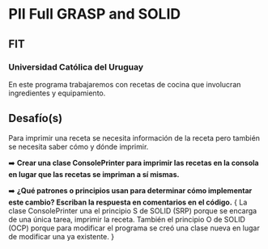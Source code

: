 # PII Full GRASP and SOLID
## FIT
### Universidad Católica del Uruguay

En este programa trabajaremos con recetas de cocina que involucran ingredientes y equipamiento.

## Desafío(s)

Para imprimir una receta se necesita información de la receta pero también se necesita saber cómo y dónde imprimir.

➡️ **Crear una clase ConsolePrinter para imprimir las recetas en la consola en lugar que las recetas se impriman a sí mismas.**

➡️ **¿Qué patrones o principios usan para determinar cómo implementar este cambio? Escriban la respuesta en comentarios en el código.**
    {
        La clase ConsolePrinter una el principio S de SOLID (SRP) porque se encarga de una única tarea, imprimir la receta.
        También el principio O de SOLID (OCP) porque para modificar el programa se creó una clase nueva en lugar de modificar una ya existente.
    }